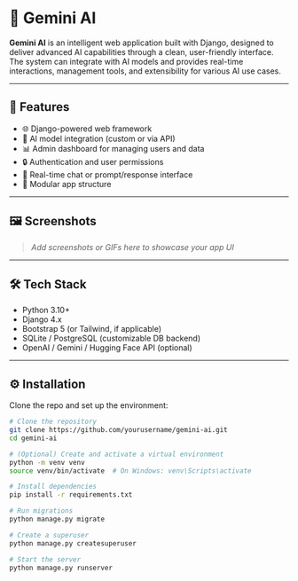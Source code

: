 # 🤖 Gemini AI

**Gemini AI** is an intelligent web application built with Django, designed to deliver advanced AI capabilities through a clean, user-friendly interface. The system can integrate with AI models and provides real-time interactions, management tools, and extensibility for various AI use cases.

---

## 🚀 Features

- 🌐 Django-powered web framework
- 🧠 AI model integration (custom or via API)
- 📊 Admin dashboard for managing users and data
- 🔒 Authentication and user permissions
- 💬 Real-time chat or prompt/response interface
- 📁 Modular app structure

---

## 🖼️ Screenshots

> _Add screenshots or GIFs here to showcase your app UI_

---

## 🛠️ Tech Stack

- Python 3.10+
- Django 4.x
- Bootstrap 5 (or Tailwind, if applicable)
- SQLite / PostgreSQL (customizable DB backend)
- OpenAI / Gemini / Hugging Face API (optional)

---

## ⚙️ Installation

Clone the repo and set up the environment:

```bash
# Clone the repository
git clone https://github.com/yourusername/gemini-ai.git
cd gemini-ai

# (Optional) Create and activate a virtual environment
python -m venv venv
source venv/bin/activate  # On Windows: venv\Scripts\activate

# Install dependencies
pip install -r requirements.txt

# Run migrations
python manage.py migrate

# Create a superuser
python manage.py createsuperuser

# Start the server
python manage.py runserver
